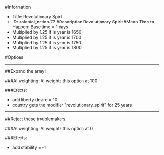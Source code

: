 #Information
 - Title: Revolutionary Spirit
 - ID: colonial_nation.77
#Description
Revolutionary Spirit
#Mean Time to Happen:
Base time = 1 days
 - Multiplied by 1.25 if is year is 1650
 - Multiplied by 1.25 if is year is 1700
 - Multiplied by 1.25 if is year is 1750
 - Multiplied by 1.25 if is year is 1800

#Options

___
##Expand the army!

###AI weighting:
AI weights this option at 100


###Efects:<ul><li>add liberty desire = 10</li><li>country gets the modifier "revolutionary_spirit" for 25 years</li></ul>

___
##Reject these troublemakers

###AI weighting:
AI weights this option at 0


###Efects:<ul><li>add stability = -1</li></ul>
